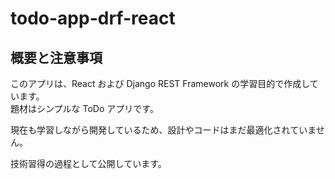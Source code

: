 # todo-app-drf-react

## 概要と注意事項

このアプリは、React および Django REST Framework の学習目的で作成しています。  
題材はシンプルな ToDo アプリです。

現在も学習しながら開発しているため、設計やコードはまだ最適化されていません。

技術習得の過程として公開しています。
